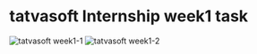 # tatvasoft Internship week1 task

![tatvasoft week1-1](https://user-images.githubusercontent.com/76436755/221892165-825abc9d-1c5d-442f-ae9b-6cebfe598795.jpg)
![tatvasoft week1-2](https://user-images.githubusercontent.com/76436755/221892217-ff7829e1-59be-499b-931b-d59986b9fbde.jpg)

